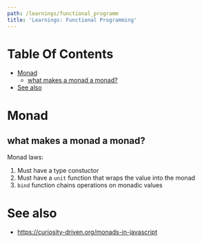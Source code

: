 ```yaml
---
path: /learnings/functional_programm
title: 'Learnings: Functional Programming'
---
```

# Table Of Contents

<!-- toc -->

- [Monad](#monad)
  * [what makes a monad a monad?](#what-makes-a-monad-a-monad)
- [See also](#see-also)

<!-- tocstop -->

# Monad

## what makes a monad a monad?

Monad laws:

  1. Must have a type constuctor
  2. Must have a `unit` function that wraps the value into the monad
  3. `bind` function chains operations on monadic values


# See also

  * https://curiosity-driven.org/monads-in-javascript

